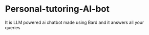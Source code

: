 # Personal-tutoring-AI-bot
It is LLM powered ai chatbot made using Bard and it answers all your queries
